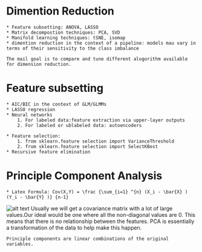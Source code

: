 # Dimention Reduction
	* Feature subsetting: ANOVA, LASSO
	* Matrix decompostion techniques: PCA, SVD
	* Manifold learning techniques: tSNE, isomap
	* dimention reduction in the context of a pipeline: models mau vary in terms of their sensitivity to the class imbalance

	The mail goal is to compare and tune different alogorithm available for dimension reduction.


# Feature subsetting
	* AIC/BIC in the context of GLM/GLMMs
	* LASSO regression
	* Neural networks
		1. For labeled data:feature extraction via upper-layer outputs
		2. For labeled or ublabeled data: autoencoders

	* Feature selection:
		1. from sklearn.feature selection import VarianceThreshold
		2. from sklearn.feature selection import SelectKBest
	* Recursive feature elimination


# Principle Component Analysis
	* Latex Formula: Cov(X,Y) = \frac {\sum_{i=1} ^{n} (X_i - \bar{X} ) (Y_i - \bar{Y} )} {n-1}
![alt text](pca_formula.gifjpg?raw=true)
	Usually we will get a covariance matrix with a lot of large values.Our ideal would be one
	where all the non-diagonal values are 0. This means that there is no relationship between the
	features. PCA is essentially a transformation of the data to help make this happen.

	Principle components are linear combinations of the original variables.
	